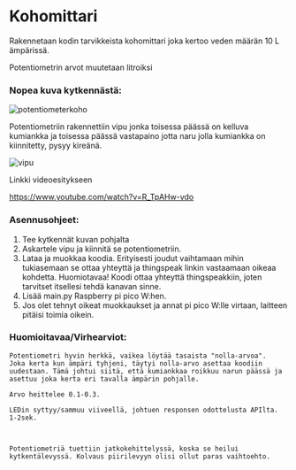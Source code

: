 # Kohomittari

Rakennetaan kodin tarvikkeista kohomittari joka kertoo veden määrän 10 L ämpärissä.​

Potentiometrin arvot muutetaan litroiksi

### Nopea kuva kytkennästä:

![potentiometerkoho](https://github.com/user-attachments/assets/6647c384-5240-4866-985d-0af7fd529971)

Potentiometriin rakennettiin vipu jonka toisessa päässä on kelluva kumiankka ja toisessa päässä vastapaino jotta naru jolla kumiankka on kiinnitetty, pysyy kireänä.

![vipu](https://github.com/user-attachments/assets/36abab1d-e377-4863-95e4-d5990e74cc51)

Linkki videoesitykseen

https://www.youtube.com/watch?v=R_TpAHw-vdo

### Asennusohjeet:
1. Tee kytkennät kuvan pohjalta
2. Askartele vipu ja kiinnitä se potentiometriin.
3. Lataa ja muokkaa koodia. Erityisesti joudut vaihtamaan mihin tukiasemaan se ottaa yhteyttä ja thingspeak linkin vastaamaan oikeaa kohdetta. Huomiotavaa! Koodi ottaa yhteyttä thingspeakkiin, joten tarvitset itsellesi tehdä kanavan sinne.
4. Lisää main.py Raspberry pi pico W:hen.
5. Jos olet tehnyt oikeat muokkaukset ja annat pi pico W:lle virtaan, laitteen pitäisi toimia oikein.

### Huomioitavaa/Virhearviot:​

    Potentiometri hyvin herkkä, vaikea löytää tasaista "nolla-arvoa".  Joka kerta kun ämpäri tyhjeni, täytyi nolla-arvo asettaa koodiin uudestaan. Tämä johtui siitä, että kumiankkaa roikkuu narun päässä ja asettuu joka kerta eri tavalla ämpärin pohjalle.​

    Arvo heittelee 0.1-0.3.​

    LEDin syttyy/sammuu viiveellä, johtuen responsen odottelusta APIlta. 1-2sek.​

    ​

    Potentiometriä tuettiin jatkokehittelyssä, koska se heilui kytkentälevyssä. Kolvaus piirilevyyn olisi ollut paras vaihtoehto.
